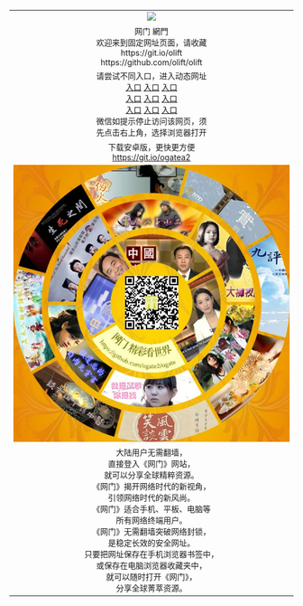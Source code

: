<table>
  <tr>
    <td align=center><img src="https://cloud.githubusercontent.com/assets/11880933/13434984/f430fae2-e012-11e5-814f-c2df1e82b247.jpg" /></td>
  </tr>
  <tr>
    <td align=center>网门 網門<br/>
      欢迎来到固定网址页面，请收藏<br/>
      https://git.io/olift<br/>
      https://github.com/olift/olift<br/>
    </td>
  </tr>
  <tr>
    <td align=center>请尝试不同入口，进入动态网址<br/>
      <a href="https://s3.us-east-2.amazonaws.com/ogateh/show.htm?from=ogit">入口</a>
      <a href="https://s3.eu-west-2.amazonaws.com/ogatel/show.htm?from=ogit">入口</a>
      <a href="https://s3-ap-southeast-2.amazonaws.com/ogatey/show.htm?from=ogit">入口</a><br/>
      <a href="https://s3.ap-northeast-2.amazonaws.com/ogates/show.htm?from=ogit">入口</a>
      <a href="https://s3.eu-central-1.amazonaws.com/ogatef/show.htm?from=ogit">入口</a>
      <a href="https://s3.ap-south-1.amazonaws.com/ogatem/show.htm?from=ogit">入口</a><br/>
      <a href="https://s3-us-west-1.amazonaws.com/ogaten/show.htm?from=ogit">入口</a>
      <a href="https://s3.ca-central-1.amazonaws.com/ogatec/show.htm?from=ogit">入口</a>
      <a href="https://s3-ap-northeast-1.amazonaws.com/ogatet/show.htm?from=ogit">入口</a><br/>
      微信如提示停止访问该网页，须<br/>
      先点击右上角，选择浏览器打开<br/>
    </td>
  </tr>
  <tr>
    <td align=center>
      下载安卓版，更快更方便<br/><a href="https://raw.githubusercontent.com/oGate2/Up/master/oGate.apk">https://git.io/ogatea2</a><br/>
    </td>
  </tr>
  <tr>
    <td align=center><img src="https://raw.githubusercontent.com/olift/olift/master/oGate_640.jpg"/></td>
  </tr>
  <tr>
    <td align=center>
大陆用户无需翻墙，<br/>
直接登入《网门》网站，<br/>就可以分享全球精粹资源。<br/>
《网门》揭开网络时代的新视角，<br/>引领网络时代的新风尚。<br/>
《网门》适合手机、平板、电脑等<br/>所有网络终端用户。<br/>
《网门》无需翻墙突破网络封锁，<br/>是稳定长效的安全网址。<br/>
只要把网址保存在手机浏览器书签中，<br/>或保存在电脑浏览器收藏夹中，<br/>
就可以随时打开《网门》，<br/>
分享全球菁萃资源。<br/></td>
  </tr>
</table>
